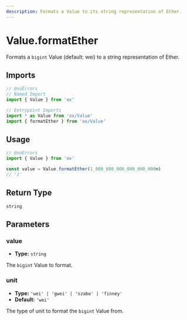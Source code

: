 ```yaml
---
description: Formats a Value to its string representation of Ether.
---
```


# Value.formatEther

Formats a `bigint` Value (default: wei) to a string representation of Ether.

## Imports

```ts twoslash
// @noErrors
// Named Import
import { Value } from 'ox'

// Entrypoint Imports
import * as Value from 'ox/Value'
import { formatEther } from 'ox/Value'
```

## Usage

```ts twoslash
// @noErrors
import { Value } from 'ox'

const value = Value.formatEther(1_000_000_000_000_000_000n)
// '1'
```

## Return Type

`string`

## Parameters

### value

- **Type:** `string`

The `bigint` Value to format.

### unit

- **Type:** `'wei' | 'gwei' | 'szabo' | 'finney'`
- **Default:** `'wei'`

The type of unit to format the `bigint` Value from.

